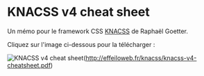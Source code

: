 # KNACSS v4 cheat sheet

Un mémo pour le framework CSS [KNACSS](http://knacss.com/) de Raphaël Goetter.

Cliquez sur l'image ci-dessous pour la télécharger :

![KNACSS v4 cheat sheet](http://effeiloweb.fr/knacss/knacss-v4-cheatsheet.jpg)(http://effeiloweb.fr/knacss/knacss-v4-cheatsheet.pdf)
